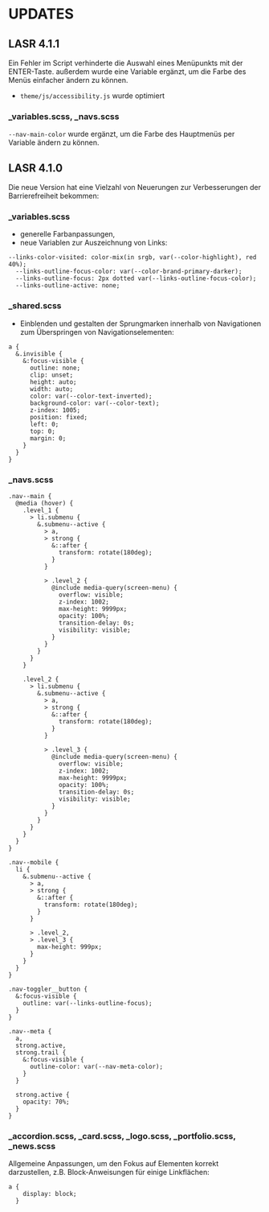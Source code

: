 # UPDATES

## LASR 4.1.1

Ein Fehler im Script verhinderte die Auswahl eines Menüpunkts mit der ENTER-Taste. außerdem wurde eine Variable ergänzt, um die Farbe des Menüs einfacher ändern zu können.

- `theme/js/accessibility.js` wurde optimiert

### \_variables.scss, \_navs.scss

`--nav-main-color` wurde ergänzt, um die Farbe des Hauptmenüs per Variable ändern zu können.

## LASR 4.1.0

Die neue Version hat eine Vielzahl von Neuerungen zur Verbesserungen der Barrierefreiheit bekommen:

### \_variables.scss

- generelle Farbanpassungen,
- neue Variablen zur Auszeichnung von Links:

```
--links-color-visited: color-mix(in srgb, var(--color-highlight), red 40%);
  --links-outline-focus-color: var(--color-brand-primary-darker);
  --links-outline-focus: 2px dotted var(--links-outline-focus-color);
  --links-outline-active: none;
```

### \_shared.scss

- Einblenden und gestalten der Sprungmarken innerhalb von Navigationen zum Überspringen von Navigationselementen:

```
a {
  &.invisible {
    &:focus-visible {
      outline: none;
      clip: unset;
      height: auto;
      width: auto;
      color: var(--color-text-inverted);
      background-color: var(--color-text);
      z-index: 1005;
      position: fixed;
      left: 0;
      top: 0;
      margin: 0;
    }
  }
}
```

### \_navs.scss

```
.nav--main {
  @media (hover) {
    .level_1 {
      > li.submenu {
        &.submenu--active {
          > a,
          > strong {
            &::after {
              transform: rotate(180deg);
            }
          }

          > .level_2 {
            @include media-query(screen-menu) {
              overflow: visible;
              z-index: 1002;
              max-height: 9999px;
              opacity: 100%;
              transition-delay: 0s;
              visibility: visible;
            }
          }
        }
      }
    }

    .level_2 {
      > li.submenu {
        &.submenu--active {
          > a,
          > strong {
            &::after {
              transform: rotate(180deg);
            }
          }

          > .level_3 {
            @include media-query(screen-menu) {
              overflow: visible;
              z-index: 1002;
              max-height: 9999px;
              opacity: 100%;
              transition-delay: 0s;
              visibility: visible;
            }
          }
        }
      }
    }
  }
}

.nav--mobile {
  li {
    &.submenu--active {
      > a,
      > strong {
        &::after {
          transform: rotate(180deg);
        }
      }

      > .level_2,
      > .level_3 {
        max-height: 999px;
      }
    }
  }
}

.nav-toggler__button {
  &:focus-visible {
    outline: var(--links-outline-focus);
  }
}

.nav--meta {
  a,
  strong.active,
  strong.trail {
    &:focus-visible {
      outline-color: var(--nav-meta-color);
    }
  }

  strong.active {
    opacity: 70%;
  }
}
```

### \_accordion.scss, \_card.scss, \_logo.scss, \_portfolio.scss, \_news.scss

Allgemeine Anpassungen, um den Fokus auf Elementen korrekt darzustellen, z.B. Block-Anweisungen für einige Linkflächen:

```
a {
    display: block;
  }
```
